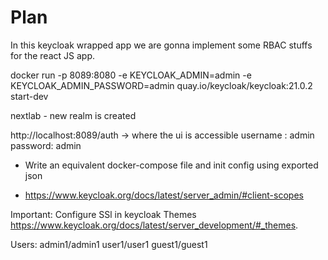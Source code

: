 # Plan

In this keycloak wrapped app we are gonna implement some RBAC stuffs for the react JS app.

docker run -p 8089:8080 -e KEYCLOAK_ADMIN=admin -e KEYCLOAK_ADMIN_PASSWORD=admin quay.io/keycloak/keycloak:21.0.2 start-dev

nextlab - new realm is created

http://localhost:8089/auth -> where the ui is accessible 
username : admin
password: admin

- Write an equivalent docker-compose file and init config using exported json

- https://www.keycloak.org/docs/latest/server_admin/#client-scopes

Important:
Configure SSl in keycloak
Themes https://www.keycloak.org/docs/latest/server_development/#_themes.

Users:
admin1/admin1
user1/user1
guest1/guest1